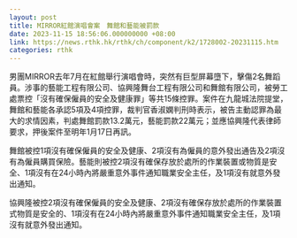 ```yaml
---
layout: post
title: MIRROR紅館演唱會案　舞館和藝能被罰款
date: 2023-11-15 18:56:06.000000000 +08:00
link: https://news.rthk.hk/rthk/ch/component/k2/1728002-20231115.htm
categories: rthk
---
```


男團MIRROR去年7月在紅館舉行演唱會時，突然有巨型屏幕墮下，擊傷2名舞蹈員。涉事的藝能工程有限公司、協興隆舞台工程有限公司和舞館有限公司，被勞工處票控「沒有確保僱員的安全及健康罪」等共15條控罪。案件在九龍城法院提堂，舞館和藝能各承認5項及4項控罪，裁判官香淑嫻判刑時表示，被告主動認罪為最大的求情因素，判處舞館罰款13.2萬元，藝能罰款22萬元；並應協興隆代表律師要求，押後案件至明年1月17日再訊。

舞館被控1項沒有確保僱員的安全及健康、2項沒有為僱員的意外發出通告及2項沒有為僱員購買保險。藝能則被控2項沒有確保存放於處所的作業裝置或物質是安全、1項沒有在24小時內將嚴重意外事件通知職業安全主任，及1項沒有就意外發出通知。

協興隆被控2項沒有確保僱員的安全及健康、2項沒有確保存放於處所的作業裝置式物質是安全的、1項沒有在24小時內將嚴重意外事件通知職業安全主任，及1項沒有就意外發出通知。
